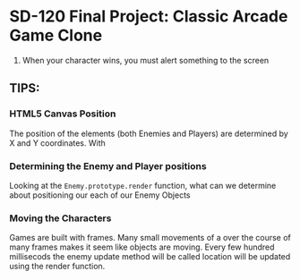 # SD-120 Final Project: Classic Arcade Game Clone

1. When your character wins, you must alert something to the screen



## TIPS:

### HTML5 Canvas Position
The position of the elements (both Enemies and Players) are determined by X and Y coordinates. With 

### Determining the Enemy and Player positions
Looking at the `Enemy.prototype.render` function, what can we determine about positioning our each of our Enemy Objects

### Moving the Characters
Games are built with frames. Many small movements of a over the course of many frames makes it seem like objects
are moving. Every few hundred millisecods the enemy update method will be called location will be updated using the render function.
